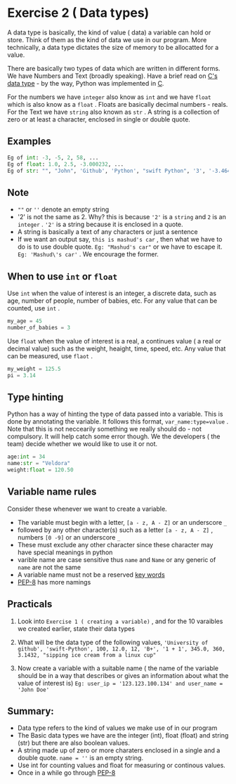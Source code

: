 # Exercise 2 ( Data types)
A data type is basically, the kind of value ( data) a variable can hold or store. Think of them as the kind of data we use in our program. More technically, a data type dictates the size of memory to be allocatted for a value.

There are basically two types of data which are written in different forms. We have Numbers and Text (broadly speaking). Have a brief read on [C's data type][Cdata-type-size-site] - by the way, Python was implemented in [C][C-site].

For the numbers we have `integer` also know as `int` and we have `float` which is also know as a `float` . Floats are basically decimal numbers - reals. For the Text we have `string` also known as `str` . A string is a collection of zero or at least a character, enclosed in single or double quote.

## Examples

``` Python
Eg of int: -3, -5, 2, 58, ...
Eg of float: 1.0, 2.5, -3.000232, ...
Eg of str: "", "John", 'Github', 'Python', "swift Python", '3', '-3.464', '+32-1', ...
```

## Note

* `""` or `''` denote an empty string
* '2' is not the same as 2. Why? this is because `'2'` is a `string` and `2` is an `integer` . `'2'` is a string because it is enclosed in a quote.
* A string is basically a text of any characters or just a sentence
* If we want an output say, `this is mashud's car` , then what we have to do is to use double quote. `Eg: "Mashud's car"` or we have to escape it. `Eg: 'Mashud\'s car'` . We encourage the former.

## When to use `int` or `float` 

Use `int` when the value of interest is an integer, a discrete data, such as age, number of people, number of babies, etc. For any value that can be counted, use `int` .

``` Python 
my_age = 45
number_of_babies = 3

``` 

Use `float` when the value of interest is a real, a continues value ( a real or decimal value) such as the weight, heaight, time, speed, etc. Any value that can be measured, use `flaot` .

``` Python
my_weight = 125.5
pi = 3.14
```

## Type hinting

Python has a way of hinting the type of data passed into a variable. This is done by annotating the variable. It follows this format, `var_name:type=value` . Note that this is not neccearily something we really should do - not compulsory. It will help catch some error though. We the developers ( the team) decide whether we would like to use it or not.

``` Python
age:int = 34
name:str = "Veldora"
weight:float = 120.50
```

## Variable name rules

Consider these whenever we want to create a variable.

* The variable must begin with a letter, `[a - z, A - Z]` or an underscore `_` 
* followed by any other character(s) such as a letter `[a - z, A - Z]` , numbers `[0 -9]` or an underscore `_` 
* These must exclude any other character since these character may have special meanings in python
* varible name are case sensitive thus `name` and `Name` or any generic of `name` are not the same
* A variable name must not be a reserved [key words][keyword-list-site]
* [PEP-8][PEP-8-site] has more namings

## Practicals

1. Look into `Exercise 1 ( creating a variable)` , and for the 10 varaibles we created earlier, state their data types

1. What will be the data type of the following values, `'University of github', 'swift-Python', 100, 12.0, 12, 'B+', '1 + 1', 345.0, 360, 3.1432, "sipping ice cream from a linux cup"` 

1. Now create a variable with a suitable name ( the name of the variable should be in a way that describes or gives an information about what the value of interest is) `Eg: user_ip = '123.123.100.134' and user_name = 'John Doe'` 

## Summary:

* Data type refers to the kind of values we make use of in our program
* The Basic data types we have are the integer (int), float (float) and string (str) but there are also boolean values.
* A string made up of zero or more charaters enclosed in a single and a double quote. `name = ''` is an empty string.
* Use int for counting values and float for measuring or continous values.
* Once in a while go through [PEP-8][PEP-8-site]

#
[Cdata-type-size-site]:https://en.wikipedia.org/wiki/C_data_types
[C-site]:https://en.wikipedia.org/wiki/C_(programming_language)
[PEP-8-site]:https://www.python.org/dev/peps/pep-0008/
[keyword-list-site]:https://github.com/python/cpython/blob/3.8/Lib/keyword.py

